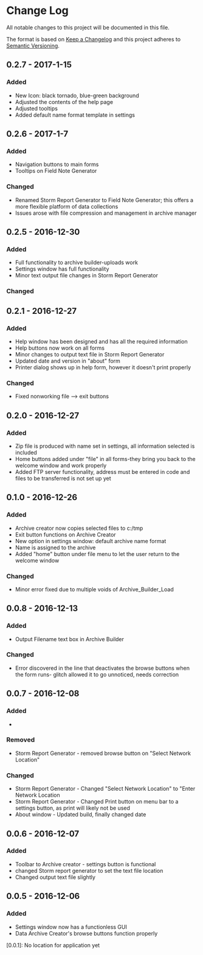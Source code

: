 # Change Log
All notable changes to this project will be documented in this file.

The format is based on [Keep a Changelog](http://keepachangelog.com/) 
and this project adheres to [Semantic Versioning](http://semver.org/).

## 0.2.7 - 2017-1-15
### Added
- New Icon: black tornado, blue-green background
- Adjusted the contents of the help page
- Adjusted tooltips
- Added default name format template in settings

## 0.2.6 - 2017-1-7
### Added
- Navigation buttons to main forms
- Tooltips on Field Note Generator

### Changed
- Renamed Storm Report Generator to Field Note Generator; this offers a more flexible platform of data collections
- Issues arose with file compression and management in archive manager

## 0.2.5 - 2016-12-30
### Added
- Full functionality to archive builder-uploads work 
- Settings window has full functionality
- Minor text output file changes in Storm Report Generator

### Changed

## 0.2.1 - 2016-12-27
### Added
- Help window has been designed and has all the required information
- Help buttons now work on all forms
- Minor changes to output text file in Storm Report Generator
- Updated date and version in "about" form
- Printer dialog shows up in help form, however it doesn't print properly

### Changed
- Fixed nonworking file --> exit buttons

## 0.2.0 - 2016-12-27
### Added
- Zip file is produced with name set in settings, all information selected is included
- Home buttons added under "file" in all forms-they bring you back to the welcome window and work properly
- Added FTP server functionality, address must be entered in code and files to be transferred is not set up yet

## 0.1.0 - 2016-12-26
### Added
- Archive creator now copies selected files to c:/tmp
- Exit button functions on Archive Creator
- New option in settings window: default archive name format
- Name is assigned to the archive
- Added "home" button under file menu to let the user return to the welcome window

### Changed
- Minor error fixed due to multiple voids of Archive_Builder_Load

## 0.0.8 - 2016-12-13
### Added
- Output Filename text box in Archive Builder

### Changed
- Error discovered in the line that deactivates the browse buttons when the form runs- glitch allowed it to go unnoticed, needs correction


## 0.0.7 - 2016-12-08
### Added
-
### Removed
- Storm Report Generator - removed browse button on "Select Network Location"
### Changed
- Storm Report Generator - Changed "Select Network Location" to "Enter Network Location
- Storm Report Generator - Changed Print button on menu bar to a settings button, as print will likely not be used
- About window - Updated build, finally changed date

## 0.0.6 - 2016-12-07
### Added
- Toolbar to Archive creator - settings button is functional
- changed Storm report generator to set the text file location
- Changed output text file slightly

## 0.0.5 - 2016-12-06
### Added
- Settings window now has a functionless GUI
- Data Archive Creator's browse buttons function properly

[Unreleased]: Unreleased
[0.0.1]: No location for application yet
